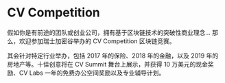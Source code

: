 # 

# CV Competition

假如你是有前途的团队或创业公司，拥有基于区块链技术的突破性商业理念… 那么，欢迎参加瑞士加密谷举办的 CV Competition 区块链竞赛。

其会针对特定行业举办，包括 2017 年的保险、2018 年的金融，以及 2019 年的房地产等。十佳创意将在 CV Summit 舞台上展示，并获得 10 万美元的现金奖励、CV Labs 一年的免费办公空间奖励以及专业辅导计划。

